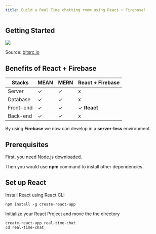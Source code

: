 ```yaml
---
title: Build a Real Time chatting room using React + Firebase!
---
```


Getting Started
------

![](<../images/firebase.jpg>)

Source: [bitsrc.io](https://blog.bitsrc.io/building-a-todo-app-in-react-with-firebase-and-redux-ba3ab53a671b)

Benefits of React + Firebase
------
| **Stacks** | **MEAN** | **MERN** | **React + Firebase** |
|--------------|-----------------------|-------------------|--------------------|
| Server | ✓                     | ✓                 |       x            |
| Database    | ✓                     | ✓                 | x                  |
| Front-end       | ✓                     | ✓                 | ✓      **React**            |
| Back-end       | ✓                     | ✓                 | x                  |

By using **Firebase** we now can develop in a **server-less** environment. 

Prerequisites
----

First, you need [Node.js](https://nodejs.org) downloaded.

Then you would use **npm** command to install other dependencies.

Set up React 
----

Install React using React CLI

    npm install -g create-react-app

Initialize your React Project and move the the directory

    create-react-app real-time-chat
    cd real-time-chat 


~~~~~~~~~~~~~~~~~~~~~~~~~~~~~~~~~~~~~~~~~~~~~~~~~~~~~~~~~~~~~~~~~~~~~~~~~~~ ruby

~~~~~~~~~~~~~~~~~~~~~~~~~~~~~~~~~~~~~~~~~~~~~~~~~~~~~~~~~~~~~~~~~~~~~~~~~~~~~~~~


